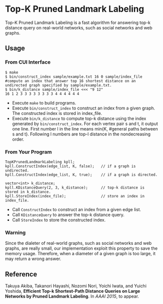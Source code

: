 Top-K Pruned Landmark Labeling
==============================
Top-K Pruned Landmark Labeling is a fast algorithm for answering top-k distance query on real-world networks, such as social networks and web graphs. 

## Usage 
### From CUI Interface

    $ make
    $ bin/construct_index sample/example.txt 16 0 sample/index_file     #compute an index that answer top 16 shortest distance on an undirected graph specified by sample/example.txt.
    $ bin/k_distance sample/index_file <<< "9 12"
    16 1 2 3 3 3 3 3 3 3 3 4 4 4 4 4 4

* Execute `make` to build programs.
* Execute `bin/construct_index` to construct an index from a given graph. The constructed index is stored in index_file.
* Execute `bin/k_distance` to compute top-k distance using the index generated by `bin/construct_index`.
  For each vertex pair s and t, it output one line. First number l in the line means min{K, #general paths between s and t}.
  Following l numbers are top-l distance in the nondecreasing order.
    
### From Your Program
    
    TopKPrunedLandmarkLabeling kpll;
    kpll.ConstructIndex(edge_list, K, false);   // if a graph is undirected.
    kpll.ConstructIndex(edge_list, K, true);    // if a graph is directed.
    
    vector<int> k_distance;
    kpll.KDistanceQuery(2, 3, k_distance);      // top-k distance is stored in k_distance.
    kpll.StoreIndex(index_file);                // store an index in index_file.

* Call `ConstructIndex` to construct an index from a given edge list.
* Call `KDistanceQuery` to answer the top-k distance query.
* Call `StoreIndex` to store the constructed index.


### Warning
Since the dialeter of real-world graphs, such as social networks and web graphs, are really small, our implementation exploit this property to save the memory usage. Therefore, when a diameter of a given graph is too large, it may return a wrong answer.

## Reference
Takuya Akiba, Takanori Hayashi, Nozomi Nori, Yoichi Iwata, and Yuichi Yoshida,  **Efficient Top-k Shortest-Path Distance Queries on Large Networks by Pruned Landmark Labeling**.
In *AAAI 2015*, to appear. 

